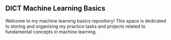 ## DICT Machine Learning Basics

Welcome to my machine learning basics repository! This space is dedicated to storing and organizing my practice tasks and projects related to fundamental concepts in machine learning.
